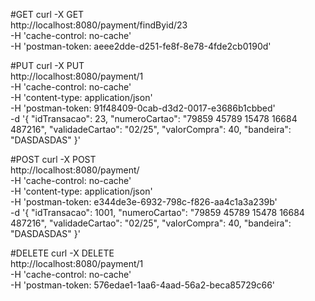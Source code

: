#GET
curl -X GET \
  http://localhost:8080/payment/findByid/23 \
  -H 'cache-control: no-cache' \
  -H 'postman-token: aeee2dde-d251-fe8f-8e78-4fde2cb0190d'
  
#PUT
curl -X PUT \
  http://localhost:8080/payment/1 \
  -H 'cache-control: no-cache' \
  -H 'content-type: application/json' \
  -H 'postman-token: 91f48409-0cab-d3d2-0017-e3686b1cbbed' \
  -d '{
    "idTransacao": 23,
    "numeroCartao": "79859 45789 15478 16684 487216",
    "validadeCartao": "02/25",
    "valorCompra": 40,
    "bandeira": "DASDASDAS"
}'

#POST
curl -X POST \
  http://localhost:8080/payment/ \
  -H 'cache-control: no-cache' \
  -H 'content-type: application/json' \
  -H 'postman-token: e344de3e-6932-798c-f826-aa4c1a3a239b' \
  -d '{
    "idTransacao": 1001,
    "numeroCartao": "79859 45789 15478 16684 487216",
    "validadeCartao": "02/25",
    "valorCompra": 40,
    "bandeira": "DASDASDAS"
}'

#DELETE
curl -X DELETE \
  http://localhost:8080/payment/1 \
  -H 'cache-control: no-cache' \
  -H 'postman-token: 576edae1-1aa6-4aad-56a2-beca85729c66'
